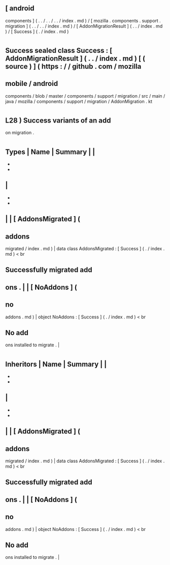 [
android
-
components
]
(
.
.
/
.
.
/
.
.
/
index
.
md
)
/
[
mozilla
.
components
.
support
.
migration
]
(
.
.
/
.
.
/
index
.
md
)
/
[
AddonMigrationResult
]
(
.
.
/
index
.
md
)
/
[
Success
]
(
.
/
index
.
md
)
#
Success
sealed
class
Success
:
[
AddonMigrationResult
]
(
.
.
/
index
.
md
)
[
(
source
)
]
(
https
:
/
/
github
.
com
/
mozilla
-
mobile
/
android
-
components
/
blob
/
master
/
components
/
support
/
migration
/
src
/
main
/
java
/
mozilla
/
components
/
support
/
migration
/
AddonMigration
.
kt
#
L28
)
Success
variants
of
an
add
-
on
migration
.
#
#
#
Types
|
Name
|
Summary
|
|
-
-
-
|
-
-
-
|
|
[
AddonsMigrated
]
(
-
addons
-
migrated
/
index
.
md
)
|
data
class
AddonsMigrated
:
[
Success
]
(
.
/
index
.
md
)
<
br
>
Successfully
migrated
add
-
ons
.
|
|
[
NoAddons
]
(
-
no
-
addons
.
md
)
|
object
NoAddons
:
[
Success
]
(
.
/
index
.
md
)
<
br
>
No
add
-
ons
installed
to
migrate
.
|
#
#
#
Inheritors
|
Name
|
Summary
|
|
-
-
-
|
-
-
-
|
|
[
AddonsMigrated
]
(
-
addons
-
migrated
/
index
.
md
)
|
data
class
AddonsMigrated
:
[
Success
]
(
.
/
index
.
md
)
<
br
>
Successfully
migrated
add
-
ons
.
|
|
[
NoAddons
]
(
-
no
-
addons
.
md
)
|
object
NoAddons
:
[
Success
]
(
.
/
index
.
md
)
<
br
>
No
add
-
ons
installed
to
migrate
.
|
